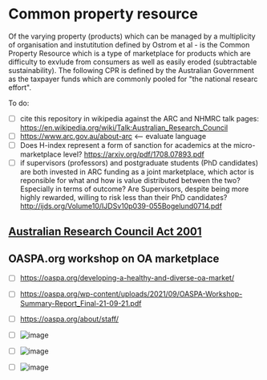 # Common property resource
Of the varying property (products) which can be managed by a multiplicity of organisation and instutitution defined by Ostrom et al - is the Common Property Resource which is a type of marketplace for products which are difficulty to exvlude from consumers as well as easily eroded (subtractable sustainability).  The following CPR is defined by the Australian Government as the taxpayer funds which are commonly pooled for "the national researc effort".

To do:
  - [ ] cite this repository in wikipedia against the ARC and NHMRC talk pages: https://en.wikipedia.org/wiki/Talk:Australian_Research_Council
  - [ ] https://www.arc.gov.au/about-arc <-- evaluate language
  - [ ] Does H-index represent a form of sanction for academics at the micro-marketplace level? https://arxiv.org/pdf/1708.07893.pdf
  - [ ] if supervisors (professors) and postgraduate students (PhD candidates) are both invested in ARC funding as a joint marketplace, which actor is reponsible for what and how is value distributed between the two?  Especially in terms of outcome?  Are Supervisors, despite being more highly rewarded, willing to risk less than their PhD candidates? http://ijds.org/Volume10/IJDSv10p039-055Bogelund0714.pdf

## [Australian Research Council Act 2001](https://www.legislation.gov.au/Series/C2004A00773)


## OASPA.org workshop on OA marketplace
  - [ ] https://oaspa.org/developing-a-healthy-and-diverse-oa-market/
  - [ ] https://oaspa.org/wp-content/uploads/2021/09/OASPA-Workshop-Summary-Report_Final-21-09-21.pdf
  - [ ] https://oaspa.org/about/staff/
  - [ ] ![image](https://user-images.githubusercontent.com/92492030/138580630-6a80bf65-527e-4fca-9c7d-d3051e6516b5.png)
  - [ ] ![image](https://user-images.githubusercontent.com/92492030/138580642-d1b11fa4-511c-459e-bd91-aa914468c96e.png)
  - [ ] ![image](https://user-images.githubusercontent.com/92492030/138580655-086d69f1-1de3-4cd0-a6d8-1834d545e7a5.png)


